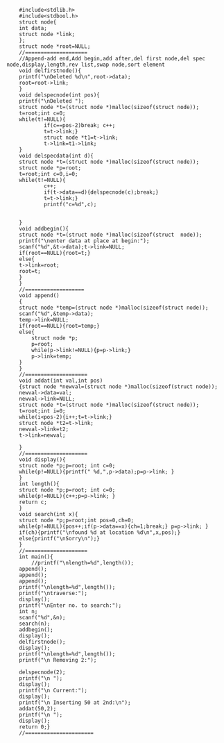         #include<stdlib.h>
        #include<stdbool.h>
        struct node{
        int data;
        struct node *link;
        };
        struct node *root=NULL;
        //====================
        //Append-add end,Add begin,add after,del first node,del spec node,display,length,rev list,swap node,sort element
        void delfirstnode(){
        printf("\nDeleted %d\n",root->data);
        root=root->link;
        }
        void delspecnode(int pos){
        printf("\nDeleted ");
        struct node *t=(struct node *)malloc(sizeof(struct node));
        t=root;int c=0;
        while(t!=NULL){
                if(c==pos-2)break; c++;
                t=t->link;}
                struct node *t1=t->link;
                t->link=t1->link;
        }
        void delspecdata(int d){
        struct node *t=(struct node *)malloc(sizeof(struct node));
        struct node *p=root;
        t=root;int c=0,i=0;
        while(t!=NULL){
                c++;
                if(t->data==d){delspecnode(c);break;}
                t=t->link;}
                printf("c=%d",c);


        }
        void addbegin(){
        struct node *t=(struct node *)malloc(sizeof(struct  node));
        printf("\nenter data at place at begin:");
        scanf("%d",&t->data);t->link=NULL;
        if(root==NULL){root=t;}
        else{
        t->link=root;
        root=t;
        }
        }
        //===================
        void append()
        {
        struct node *temp=(struct node *)malloc(sizeof(struct node));
        scanf("%d",&temp->data);
        temp->link=NULL;
        if(root==NULL){root=temp;}
        else{
            struct node *p;
            p=root;
            while(p->link!=NULL){p=p->link;}
            p->link=temp;
        }
        }
        //====================
        void addat(int val,int pos)
        {struct node *newval=(struct node *)malloc(sizeof(struct node));
        newval->data=val;
        newval->link=NULL;
        struct node *t=(struct node *)malloc(sizeof(struct node));
        t=root;int i=0;
        while(i<pos-2){i++;t=t->link;}
        struct node *t2=t->link;
        newval->link=t2;
        t->link=newval;

        }
        //====================
        void display(){
        struct node *p;p=root; int c=0;
        while(p!=NULL){printf(" %d,",p->data);p=p->link; }
        }
        int length(){
        struct node *p;p=root; int c=0;
        while(p!=NULL){c++;p=p->link; }
        return c;
        }
        void search(int x){
        struct node *p;p=root;int pos=0,ch=0;
        while(p!=NULL){pos++;if(p->data==x){ch=1;break;} p=p->link; }
        if(ch){printf("\nfound %d at location %d\n",x,pos);}
        else{printf("\nSorry\n");}
        }
        //====================
        int main(){
            //printf("\nlength=%d",length());
        append();
        append();
        append();
        printf("\nlength=%d",length());
        printf("\ntraverse:");
        display();
        printf("\nEnter no. to search:");
        int n;
        scanf("%d",&n);
        search(n);
        addbegin();
        display();
        delfirstnode();
        display();
        printf("\nlength=%d",length());
        printf("\n Removing 2:");

        delspecnode(2);
        printf("\n ");
        display();
        printf("\n Current:");
        display();
        printf("\n Inserting 50 at 2nd:\n");
        addat(50,2);
        printf("\n ");
        display();
        return 0;}
        //======================

